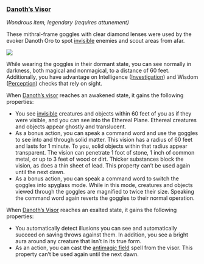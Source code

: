 ### [Danoth’s Visor](https://www.dndbeyond.com/magic-items/danoths-visor)

_Wondrous item, legendary (requires attunement)_

These mithral-frame goggles with clear diamond lenses were used by the evoker Danoth Oro to spot [invisible](https://www.dndbeyond.com/compendium/rules/basic-rules/appendix-a-conditions#Invisible) enemies and scout areas from afar.

[![](https://media.dndbeyond.com/compendium-images/egtw/yDOyqyOocErRgYJK/06-08.png)](https://media.dndbeyond.com/compendium-images/egtw/yDOyqyOocErRgYJK/06-08.png)

While wearing the goggles in their dormant state, you can see normally in darkness, both magical and nonmagical, to a distance of 60 feet. Additionally, you have advantage on Intelligence ([Investigation](https://www.dndbeyond.com/compendium/rules/basic-rules/using-ability-scores#Investigation)) and Wisdom ([Perception](https://www.dndbeyond.com/compendium/rules/basic-rules/using-ability-scores#Perception)) checks that rely on sight.

When [Danoth’s visor](https://www.dndbeyond.com/magic-items/danoths-visor) reaches an awakened state, it gains the following properties:

-   You see [invisible](https://www.dndbeyond.com/compendium/rules/basic-rules/appendix-a-conditions#Invisible) creatures and objects within 60 feet of you as if they were visible, and you can see into the Ethereal Plane. Ethereal creatures and objects appear ghostly and translucent.
-   As a bonus action, you can speak a command word and use the goggles to see into and through solid matter. This vision has a radius of 60 feet and lasts for 1 minute. To you, solid objects within that radius appear transparent. The vision can penetrate 1 foot of stone, 1 inch of common metal, or up to 3 feet of wood or dirt. Thicker substances block the vision, as does a thin sheet of lead. This property can’t be used again until the next dawn.
-   As a bonus action, you can speak a command word to switch the goggles into spyglass mode. While in this mode, creatures and objects viewed through the goggles are magnified to twice their size. Speaking the command word again reverts the goggles to their normal operation.

When [Danoth’s Visor](https://www.dndbeyond.com/magic-items/danoths-visor) reaches an exalted state, it gains the following properties:

-   You automatically detect illusions you can see and automatically succeed on saving throws against them. In addition, you see a bright aura around any creature that isn’t in its true form.
-   As an action, you can cast the [antimagic field](https://www.dndbeyond.com/spells/antimagic-field) spell from the visor. This property can’t be used again until the next dawn.